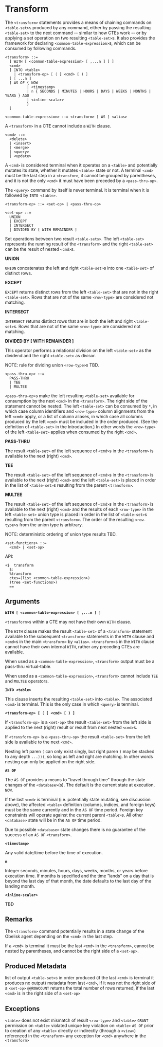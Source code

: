 # Transform

The `<transform>` statements provides a means of chaining commands on `<table-set>`s produced by any command, either by passing the resulting `<table-set>` to the next command -- similar to how CTEs work -- or by applying a set operation on two resulting `<table-set>`s. It also provides the framework for declaring `<common-table-expression>`s, which can be consumed by following commands.


```
<transform> ::=
  [ WITH [ <common-table-expression> [ ,...n ] ] ]
  <cmd>
  [ INTO <table>
    | <transform-op> [ ( ] <cmd> [ ) ]
  ] [ ...n ]
  [ AS OF { NOW
          | <timestamp>
          | n { SECONDS | MINUTES | HOURS | DAYS | WEEKS | MONTHS | YEARS } AGO
          | <inline-scalar>
          }
  ]
```

```
<common-table-expression> ::= <transform> [ AS ] <alias>
```

A `<transform>` in a CTE cannot include a `WITH` clause.

```
<cmd> ::=
  <delete>
  | <insert>
  | <merge>
  | <query>
  | <update>
```

A `<cmd>` is considered terminal when it operates on a `<table>` and potentially mutates its state, whether it mutates `<table>` state or not. A terminal `<cmd>` must be the last step in a `<transfor>`, it cannot be grouped by parentheses, and it is not the only `<cmd>` it must have been preceded by a `<pass-thru-op>`. 

The `<query>` command by itself is never terminal. It is terminal when it is followed by `INTO <table>`.

```
<transform-op> ::= <set-op> | <pass-thru-op>
```

```
<set-op> ::=
  UNION
  | EXCEPT
  | INTERSECT
  | DIVIDED BY [ WITH REMAINDER ]
```

Set operations between two result `<table-sets>`. The left `<table-set>` represents the running result of the `<transform>` and the right `<table-set>` can be the result of nested `<cmd>`s.

**UNION**

`UNION` concatenates the left and right `<table-set>`s into one `<table-set>` of distinct rows.

**EXCEPT**

`EXCEPT` returns distinct rows from the left `<table-set>` that are not in the right `<table-set>`. Rows that are not of the same `<row-type>` are considered not matching.

**INTERSECT**

`INTERSECT` returns distinct rows that are in both the left and right `<table-set>`s. Rows that are not of the same `<row-type>` are considered not matching.

**DIVIDED BY [ WITH REMAINDER ]**

This operator performs a relational division on the left `<table-set>` as the dividend and the right `<table-set>` as divisor.

NOTE: rule for dividing union `<row-type>`s TBD.


```
<pass-thru-op> ::=
  PASS-THRU
  | TEE
  | MULTEE
```

`<pass-thru-op>`s make the left resulting `<table-set>` available for consumption by the next `<cmd>` in the `<transform>`. The right side of the statement cannot be nested. The left `<table-set>` can be consumed by `*`, in which case column identifiers and `<row-type>` column alignments from the left `<cmd>` apply, or a list of column aliases, in which case all columns produced by the left `<cmd>` must be included in the order produced.  (See the definition of `<table-set>` in the Introduction.) In other words the `<row-type>` of the left `<table-set>` applies when consumed by the right `<cmd>`.

**PASS-THRU**

The result `<table-set>` of the left sequence of `<cmd>`s in the `<transform>` is available to the next (right) `<cmd>`.

**TEE**

The result `<table-set>` of the left sequence of `<cmd>`s in the `<transform>` is available to the next (right) `<cmd>` and the left `<table-set>` is placed in order in the list of `<table-set>`s resulting from the parent `<transform>`.

**MULTEE**

The result `<table-set>` of the left sequence of `<cmd>`s in the `<transform>` is available to the next (right) `<cmd>` and the results of each `<row-type>` in the left `<table-set>` union type is placed in order in the list of `<table-set>`s resulting from the parent `<transform>`. The order of the resulting `<row-type>`s from the union type is arbitrary.

NOTE: deterministic ordering of union type results TBD.

```
<set-functions> ::=
  <cmd> | <set-op>
```

API:
```
+$  transform
  $:
  %transform
  ctes=(list <common-table-expression>)
  (tree <set-functions>)
  ==
```

## Arguments

**`WITH [ <common-table-expression> [ ,...n ] ]`**

`<transform>`s within a CTE may not have their own `WITH` clause.

The `WITH` clause makes the result `<table-set>` of a `<transform>` statement available to the subsequent `<transform>` statements in the `WITH` clause and `<cmd>`s in the main `<transform>` by `<alias>`. `<transform>`s in the `WITH` clause cannot have their own internal `WITH`, rather any preceding CTEs are available.

When used as a `<common-table-expression>`, `<transform>` output must be a pass-thru virtual-table.

When used as a `<common-table-expression>`, `<transform>` cannot include `TEE` and `MULTEE` operators.

**`INTO <table>`**

This clause inserts the resulting `<table-set>` into `<table>`. The associated `<cmd>` is terminal. This is the only case in which `<query>` is terminal.

**`<transform-op> [ ( ] <cmd> [ ) ]`**

If `<transform-op>` is a `<set-op>` the result `<table-set>` from the left side is applied to the next (right) result or result from next nested `<cmd>`s.

If `<transform-op>` is a `<pass-thru-op>` the result `<table-set>` from the left side is available to the next `<cmd>`.

Nesting left paren `(` can only exist singly, but right paren `)` may be stacked to any depth `...)))`, so long as left and right are matching. In other words nesting can only be applied on the right side.

**`AS OF`**

The `AS OF` provides a means to "travel through time" through the state changes of the `<database>`(s). The default is the current state at execution, `NOW`. 

If the last `<cmd>` is terminal (i.e. potentially state mutating, see discussion above), the affected `<table>` definition (columns, indices, and foreign keys) must be the same currently and in the `AS OF` time period. Foreign key constraints will operate against the current parent `<table>`s. All other `<database>` state will be in the `AS OF` time period.

Due to possible `<database>` state changes there is no guarantee of the success of an `AS OF` `<transform>`.

**`<timestamp>`** 

Any valid date/time before the time of execution. 

**`n`**

Integer seconds, minutes, hours, days, weeks, months, or years before execution time. If months is specified and the time "lands" on a day that is beyond the last day of that month, the date defaults to the last day of the landing month.

**`<inline-scalar>`**

TBD

## Remarks

The `<transform>` command potentially results in a state change of the Obelisk agent depending on the `<cmd>` in the last step.

If a `<cmd>` is terminal it must be the last `<cmd>` in the `<transform>`, cannot be nested by parentheses, and cannot be the right side of a `<set-op>`.

## Produced Metadata

list of output `<table-set>`s in order produced (if the last `<cmd>` is terminal it produces no output)
metadata from last `<cmd>`, if it was not the right side of a `<set-op>`
`@@ROWCOUNT` returns the total number of rows returned, if the last `<cmd>` is in the right side of a `<set-op>`

## Exceptions
`<table>` does not exist
mismatch of result `<row-type>` and `<table>`
`GRANT` permission on `<table>` violated
unique key violation on `<table>`
`AS OF` prior to creation of any `<table>` directly or indirectly (through a `<view>`) referenced in the `<transform>`
any exception for `<cmd>` anywhere in the `<transform>`
